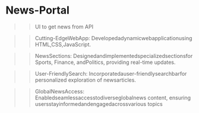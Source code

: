 # News-Portal
>>UI to get news from API

>>Cutting-EdgeWebApp: Developedadynamicwebapplicationusing
  HTML,CSS,JavaScript.

>>NewsSections: Designedandimplementedspecializedsectionsfor
  Sports, Finance, andPolitics, providing real-time updates.

>>User-FriendlySearch: Incorporatedauser-friendlysearchbarfor
  personalized exploration of newsarticles.

>>GlobalNewsAccess: Enabledseamlessaccesstodiverseglobalnews
  content, ensuring usersstayinformedandengagedacrossvarious
  topics
